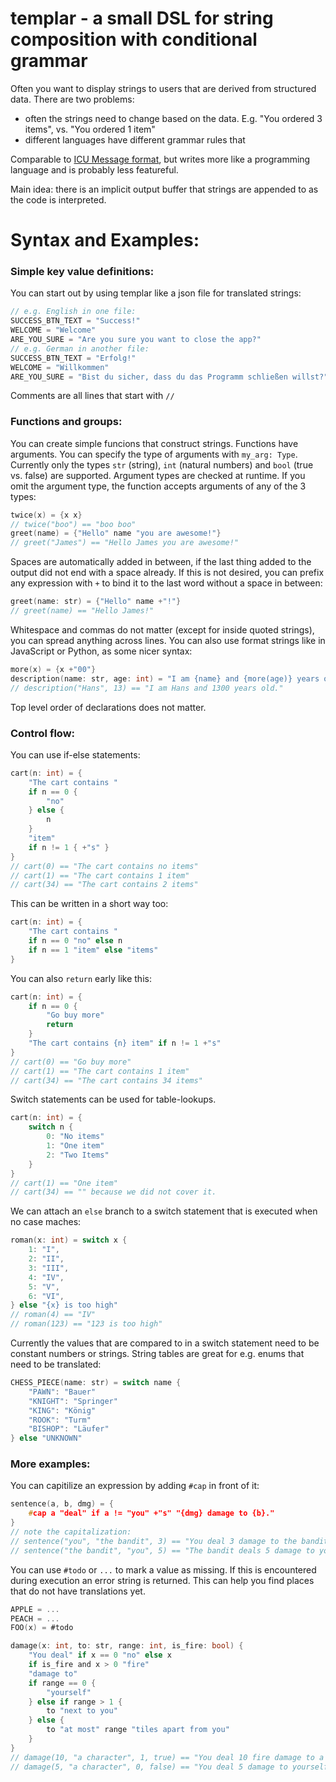 # templar - a small DSL for string composition with conditional grammar

Often you want to display strings to users that are derived from structured data.
There are two problems:

- often the strings need to change based on the data. E.g. "You ordered 3 items", vs. "You ordered 1 item"
- different languages have different grammar rules that

Comparable to [ICU Message format](https://lokalise.com/blog/complete-guide-to-icu-message-format/), but writes more like a programming language and is probably less featureful.

Main idea: there is an implicit output buffer that strings are appended to as the code is interpreted.

# Syntax and Examples:

### Simple key value definitions:

You can start out by using templar like a json file for translated strings:

```c
// e.g. English in one file:
SUCCESS_BTN_TEXT = "Success!"
WELCOME = "Welcome"
ARE_YOU_SURE = "Are you sure you want to close the app?"
// e.g. German in another file:
SUCCESS_BTN_TEXT = "Erfolg!"
WELCOME = "Willkommen"
ARE_YOU_SURE = "Bist du sicher, dass du das Programm schließen willst?"
```

Comments are all lines that start with `//`

### Functions and groups:

You can create simple funcions that construct strings. Functions have arguments. You can specify the type of arguments with `my_arg: Type`. Currently only the types `str` (string), `int` (natural numbers) and `bool` (true vs. false) are supported.
Argument types are checked at runtime. If you omit the argument type, the function accepts arguments of any of the 3 types:

```c
twice(x) = {x x}
// twice("boo") == "boo boo"
greet(name) = {"Hello" name "you are awesome!"}
// greet("James") == "Hello James you are awesome!"
```

Spaces are automatically added in between, if the last thing added to the output did not end with a space already. If this is not desired, you can prefix any expression with `+` to bind it to the last word without a space in between:

```c
greet(name: str) = {"Hello" name +"!"}
// greet(name) == "Hello James!"
```

Whitespace and commas do not matter (except for inside quoted strings), you can spread anything across lines.
You can also use format strings like in JavaScript or Python, as some nicer syntax:

```c
more(x) = {x +"00"}
description(name: str, age: int) = "I am {name} and {more(age)} years old."
// description("Hans", 13) == "I am Hans and 1300 years old."
```

Top level order of declarations does not matter.

### Control flow:

You can use if-else statements:

```c
cart(n: int) = {
    "The cart contains "
    if n == 0 {
        "no"
    } else {
        n
    }
    "item"
    if n != 1 { +"s" }
}
// cart(0) == "The cart contains no items"
// cart(1) == "The cart contains 1 item"
// cart(34) == "The cart contains 2 items"
```

This can be written in a short way too:

```c
cart(n: int) = {
    "The cart contains "
    if n == 0 "no" else n
    if n == 1 "item" else "items"
}
```

You can also `return` early like this:

```c
cart(n: int) = {
    if n == 0 {
        "Go buy more"
        return
    }
    "The cart contains {n} item" if n != 1 +"s"
}
// cart(0) == "Go buy more"
// cart(1) == "The cart contains 1 item"
// cart(34) == "The cart contains 34 items"
```

Switch statements can be used for table-lookups.

```c
cart(n: int) = {
    switch n {
        0: "No items"
        1: "One item"
        2: "Two Items"
    }
}
// cart(1) == "One item"
// cart(34) == "" because we did not cover it.
```

We can attach an `else` branch to a switch statement that is executed when no case maches:

```c
roman(x: int) = switch x {
	1: "I",
	2: "II",
	3: "III",
	4: "IV",
	5: "V",
	6: "VI",
} else "{x} is too high"
// roman(4) == "IV"
// roman(123) == "123 is too high"
```

Currently the values that are compared to in a switch statement need to be constant numbers or strings. String tables are great for e.g. enums that need to be translated:

```c
CHESS_PIECE(name: str) = switch name {
    "PAWN": "Bauer"
    "KNIGHT": "Springer"
    "KING": "König"
    "ROOK": "Turm"
    "BISHOP": "Läufer"
} else "UNKNOWN"
```

### More examples:

You can capitilize an expression by adding `#cap` in front of it:

```c
sentence(a, b, dmg) = {
	#cap a "deal" if a != "you" +"s" "{dmg} damage to {b}."
}
// note the capitalization:
// sentence("you", "the bandit", 3) == "You deal 3 damage to the bandit."
// sentence("the bandit", "you", 5) == "The bandit deals 5 damage to you."
```

You can use `#todo` or `...` to mark a value as missing. If this is encountered during execution an error string is returned. This can help you find places that do not have translations yet.

```c
APPLE = ...
PEACH = ...
FOO(x) = #todo
```

```c
damage(x: int, to: str, range: int, is_fire: bool) {
    "You deal" if x == 0 "no" else x
    if is_fire and x > 0 "fire"
    "damage to"
    if range == 0 {
        "yourself"
    } else if range > 1 {
        to "next to you"
    } else {
        to "at most" range "tiles apart from you"
    }
}
// damage(10, "a character", 1, true) == "You deal 10 fire damage to a character next to you"
// damage(5, "a character", 0, false) == "You deal 5 damage to yourself"
```
